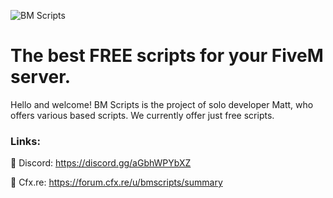 ![BM Scripts]([https://github.com/jgscripts/.github/assets/3826279/9606c246-8a5d-42ba-a0c0-15d2c33e5c92](https://i.ibb.co/9mBqVSRP/BMScripts-Banner.png))

# The best FREE scripts for your FiveM server.

Hello and welcome! BM Scripts is the project of solo developer Matt, who offers various based scripts. We currently offer just free scripts.

### Links:

🔗 Discord: https://discord.gg/aGbhWPYbXZ

🛒 Cfx.re: https://forum.cfx.re/u/bmscripts/summary
